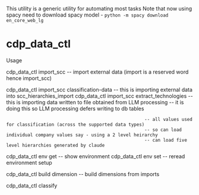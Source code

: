 
This utility is a generic utility for automating most tasks
Note that now using spacy need to download spacy model
    - `python -m spacy download en_core_web_lg`


# cdp_data_ctl

Usage



cdp_data_ctl    import_scc                                  -- import external data (import is a reserved word hence import_scc)

cdp_data_ctl    import_scc      classification-data         -- this is importing external data into scc_hierarchies_import
cdp_data_ctl    import_scc      extract_technologies        -- this is importing data written to file obtained from LLM processing
                                                            -- it is doing this so LLM processing defers writing to db tables


                                                        -- all values used for classification (across the supported data types)
                                                        -- so can load individual company values say - using a 2 level heirarchy
                                                        -- can load five level hierarchies generated by claude

cdp_data_ctl    env         get                         -- show environment
cdp_data_ctl    env         set                         -- reread environment setup

cdp_data_ctl    build       dimension                   -- build dimensions from imports

cdp_data_ctl    classify